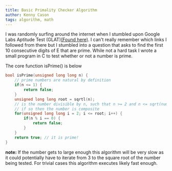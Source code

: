 ```yaml
---
title: Basic Primality Checker Algorithm
author: Kenny Cason
tags: algorithm, math
---
```


I was randomly surfing around the internet when I stumbled upon Google Labs Aptitude Test (GLAT)<a href="http://cruftbox.com/blog/archives/001031.html" target="_blank">(Found here)</a>. I can't really remember which links I followed from there but I stumbled into a question that asks to find the first 10 consecutive digits of E that are prime. While not a hard task I wrote a small program in C to test whether or not a number is prime.

The core function isPrime() is below

```cpp
bool isPrime(unsigned long long n) {
    // prime numbers are natural by definition
    if(n <= 1) {
        return false;
    }
    unsigned long long root = sqrtl(n);
    // is the number divisible by n, such that n >= 2 and n <= sqrt(number)?
    // if so then the number is composite
    for(unsigned long long i = 2; i <= root; i++) {
        if(n % i == 0) {
            return false;
        }
    }
    return true; // it is prime!
}
```

<b>note:</b> If the number gets to large enough this algorithm will be very slow as it could potentially have to iterate from 3 to the square root of the number being tested. For trivial cases this algorithm executes likely fast enough.
